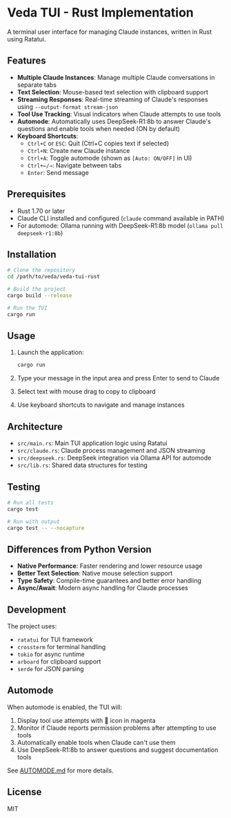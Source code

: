 # Veda TUI - Rust Implementation

A terminal user interface for managing Claude instances, written in Rust using Ratatui.

## Features

- **Multiple Claude Instances**: Manage multiple Claude conversations in separate tabs
- **Text Selection**: Mouse-based text selection with clipboard support
- **Streaming Responses**: Real-time streaming of Claude's responses using `--output-format stream-json`
- **Tool Use Tracking**: Visual indicators when Claude attempts to use tools
- **Automode**: Automatically uses DeepSeek-R1:8b to answer Claude's questions and enable tools when needed (ON by default)
- **Keyboard Shortcuts**:
  - `Ctrl+C` or `ESC`: Quit (Ctrl+C copies text if selected)
  - `Ctrl+N`: Create new Claude instance
  - `Ctrl+A`: Toggle automode (shown as `[Auto: ON/OFF]` in UI)
  - `Ctrl+←/→`: Navigate between tabs
  - `Enter`: Send message

## Prerequisites

- Rust 1.70 or later
- Claude CLI installed and configured (`claude` command available in PATH)
- For automode: Ollama running with DeepSeek-R1:8b model (`ollama pull deepseek-r1:8b`)

## Installation

```bash
# Clone the repository
cd /path/to/veda/veda-tui-rust

# Build the project
cargo build --release

# Run the TUI
cargo run
```

## Usage

1. Launch the application:
   ```bash
   cargo run
   ```

2. Type your message in the input area and press Enter to send to Claude

3. Select text with mouse drag to copy to clipboard

4. Use keyboard shortcuts to navigate and manage instances

## Architecture

- `src/main.rs`: Main TUI application logic using Ratatui
- `src/claude.rs`: Claude process management and JSON streaming
- `src/deepseek.rs`: DeepSeek integration via Ollama API for automode
- `src/lib.rs`: Shared data structures for testing

## Testing

```bash
# Run all tests
cargo test

# Run with output
cargo test -- --nocapture
```

## Differences from Python Version

- **Native Performance**: Faster rendering and lower resource usage
- **Better Text Selection**: Native mouse selection support
- **Type Safety**: Compile-time guarantees and better error handling
- **Async/Await**: Modern async handling for Claude processes

## Development

The project uses:
- `ratatui` for TUI framework
- `crossterm` for terminal handling
- `tokio` for async runtime
- `arboard` for clipboard support
- `serde` for JSON parsing

## Automode

When automode is enabled, the TUI will:
1. Display tool use attempts with 🔧 icon in magenta
2. Monitor if Claude reports permission problems after attempting to use tools
3. Automatically enable tools when Claude can't use them
4. Use DeepSeek-R1:8b to answer questions and suggest documentation tools

See [AUTOMODE.md](AUTOMODE.md) for more details.

## License

MIT